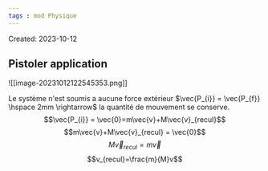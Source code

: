 ```yaml
---
tags : mod Physique
---
```

Created: 2023-10-12

## Pistoler application
![[image-20231012122545353.png]]

Le système n'est soumis a aucune force extérieur $\vec{P_{i}} = \vec{P_{f}} \hspace 2mm \rightarrow$ la quantité de mouvement se conserve.
$$\vec{P_{i}} = \vec{0}=m\vec{v}+M\vec{v}_{recul}$$
$$m\vec{v}+M\vec{v}_{recul} = \vec{0}$$
$$M\vec{v}_{recul}=m\vec{v}$$
$$v_{recul}=\frac{m}{M}v$$

